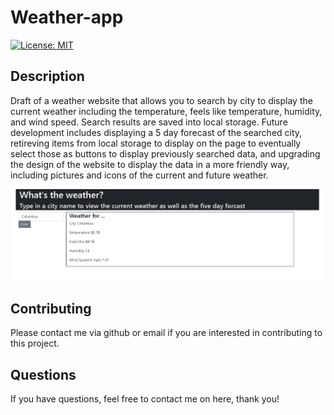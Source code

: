 # Weather-app

[![License: MIT](https://img.shields.io/badge/License-MIT-yellow.svg)](https://opensource.org/licenses/MIT)

## Description
Draft of a weather website that allows you to search by city to display the current weather including the temperature, feels like temperature, humidity, and wind speed. Search results are saved into local storage. Future development includes displaying a 5 day forecast of the searched city, retireving items from local storage to display on the page to eventually select those as buttons to display previously searched data, and upgrading the design of the website to display the data in a more friendly way, including pictures and icons of the current and future weather. 

![screenshot of website](./assets/images/Screenshot.PNG)

## Contributing
Please contact me via github or email if you are interested in contributing to this project. 

## Questions
If you have questions, feel free to contact me on here, thank you! 